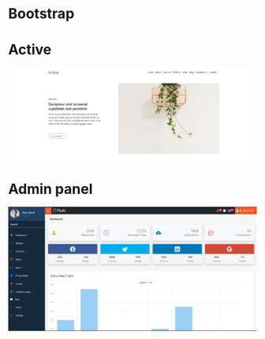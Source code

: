 # Bootstrap

<h1> Active </h1>

<a href="https://activee.netlify.app/"> <img src="https://github.com/BRajendra10/Bootstrap/blob/eae68ab8d963b640c6eb51d2ca91ae3e3dd619f5/Active.png"> </a>

<h1> Admin panel </h1>

<a href="https://admin-orbit.netlify.app/"> <img src="https://github.com/BRajendra10/Bootstrap/blob/984d650d5bf408998437be70cf343cce04ce290c/Admin-panel.png"> </a>
